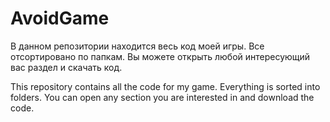 # AvoidGame
В данном репозитории находится весь код моей игры. Все отсортировано по папкам. Вы можете открыть любой интересующий вас раздел и скачать код.


This repository contains all the code for my game. Everything is sorted into folders. You can open any section you are interested in and download the code.
